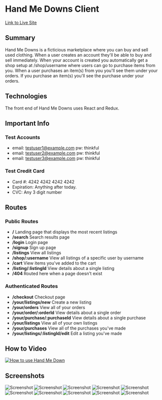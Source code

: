 # Hand Me Downs Client

[Link to Live Site](https://handmedowns-client.herokuapp.com/)

## Summary

Hand Me Downs is a ficticious marketplace where you can buy and sell used clothing. When a user creates an account they'll be able to buy and sell immediately. When your account is created you automatically get a shop setup at /shop/username where users can go to purchase items from you. When a user purchases an item(s) from you you'll see them under your orders. If you purchase an item(s) you'll see the purchase under your orders.

## Technologies

The front end of Hand Me Downs uses React and Redux.

## Important Info

### Test Accounts

- email: testuser1@example.com pw: thinkful
- email: testuser2@example.com pw: thinkful
- email: testuser3@example.com pw: thinkful

### Test Credit Card

- Card #: 4242 4242 4242 4242
- Expiration: Anything after today.
- CVC: Any 3 digit number

## Routes

### Public Routes

- **/** Landing page that displays the most recent listings
- **/search** Search results page
- **/login** Login page
- **/signup** Sign up page
- **/listings** View all listings
- **/shop/:username** View all listings of a specific user by username
- **/cart** View items you've added to the cart
- **/listing/:listingId** View details about a single listing
- **/404** Routed here when a page doesn't exist

### Authenticated Routes

- **/checkout** Checkout page
- **/your/listings/new** Create a new listing
- **/your/orders** View all of your orders
- **/your/order/:orderId** View details about a single order
- **/your/purchase/:purchaseId** View details about a single purchase
- **/your/listings** View all of your own listings
- **/your/purchases** View all of the purchases you've made
- **/your/listings/:listingId/edit** Edit a listing you've made

## How to Video

[![How to use Hand Me Down](http://img.youtube.com/vi/OQu32o0MFpQ/0.jpg)](http://www.youtube.com/watch?v=OQu32o0MFpQ 'How to use Hand Me Down')

## Screenshots

![Screenshot](https://i.postimg.cc/XYjhVcgf/Screenshot-1.png)
![Screenshot](https://i.postimg.cc/j5wmpx4B/Screenshot-2.png)
![Screenshot](https://i.postimg.cc/3N26wt6B/Screenshot-3.png)
![Screenshot](https://i.postimg.cc/qv1Fghm9/Screenshot-4.png)
![Screenshot](https://i.postimg.cc/gch140JZ/Screenshot-5.png)
![Screenshot](https://i.postimg.cc/nctgWtjw/Screenshot-6.png)
![Screenshot](https://i.postimg.cc/kXFz3hWM/Screenshot-7.png)
![Screenshot](https://i.postimg.cc/zff9kSbz/Screenshot-8.png)
![Screenshot](https://i.postimg.cc/VNH2Zrnj/Screenshot-9.png)
![Screenshot](https://i.postimg.cc/ZRG2ZGfn/Screenshot-10.png)
